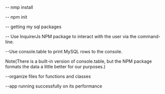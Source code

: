 -- nmp install

-- npm init

-- getting my sql packages 

-- Use InquirerJs NPM package to interact with the user via the command-line.

--Use console.table to print MySQL rows to the console. 

Note(There is a built-in version of console.table, but the NPM package formats the data a little better for our purposes.)

--organize files for functions and classes

--app running successfully on its performance

